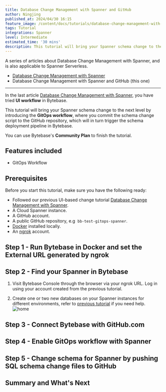 ```yaml
---
title: Database Change Management with Spanner and GitHub
author: Ningjing
published_at: 2024/04/30 16:15
feature_image: /content/docs/tutorials/database-change-management-with-spanner-and-github/feature-image.webp
tags: Tutorial
integrations: Spanner
level: Intermediate
estimated_time: '30 mins'
description: This tutorial will bring your Spanner schema change to the next level by introducing the GitOps workflow, where you commit schema change script to the GitHub repository, which will in turn trigger the schema deployment pipeline in Bytebase.
---
```


A series of articles about Database Change Management with Spanner, and is also applicable to Spanner Serverless.

- [Database Change Management with Spanner](/docs/tutorials/database-change-management-with-spanner)
- Database Change Management with Spanner and GitHub (this one)

---

In the last article [Database Change Management with Spanner](/docs/tutorials/database-change-management-with-spanner), you have tried **UI workflow** in Bytebase.

This tutorial will bring your Spanner schema change to the next level by introducing the **GitOps workflow**, where you commit the schema change script to the GitHub repository, which will in turn trigger the schema deployment pipeline in Bytebase.

You can use Bytebase's **Community Plan** to finish the tutorial.

## Features included

- GitOps Workflow

## Prerequisites

Before you start this tutorial, make sure you have the following ready:

- Followed our previous UI-based change tutorial [Database Change Management with Spanner](/docs/tutorials/database-change-management-with-spanner).
- A Cloud Spanner instance.
- A GitHub account.
- A public GitHub repository, e.g  `bb-test-gitops-spanner`.
- [Docker](https://www.docker.com/) installed locally.
- An [ngrok](http://ngrok.com/) account.

## Step 1 - Run Bytebase in Docker and set the External URL generated by ngrok

<IncludeBlock url="/docs/get-started/install/vcs-with-ngrok"></IncludeBlock>

## Step 2 - Find your Spanner in Bytebase

1. Visit Bytebase Console through the browser via your ngrok URL. Log in using your account created from the previous tutorial.

1. Create one or two new databases on your Spanner instances for different environments, refer to [previous tutorial](/docs/tutorials/database-change-management-with-spanner) if you need help.
   ![home](/content/docs/tutorials/database-change-management-with-spanner-and-github/bb-project-dbs-spanner.webp)

## Step 3 - Connect Bytebase with GitHub.com

<IncludeBlock url="/docs/tutorials/share/vcs-with-github"></IncludeBlock>

## Step 4 - Enable GitOps workflow with Spanner

<IncludeBlock url="/docs/tutorials/share/vcs-in-project-github"></IncludeBlock>

## Step 5 - Change schema for Spanner by pushing SQL schema change files to GitHub

<IncludeBlock url="/docs/tutorials/share/vcs-change-github" db="spanner"></IncludeBlock>

## Summary and What's Next

<IncludeBlock url="/docs/tutorials/share/vcs-summary-github"></IncludeBlock>
